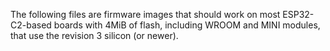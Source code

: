 The following files are firmware images that should work on most
ESP32-C2-based boards with 4MiB of flash, including WROOM and MINI modules,
that use the revision 3 silicon (or newer).
